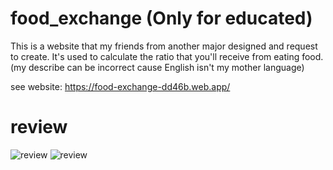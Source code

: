 # food_exchange (Only for educated)
This is a website that my friends from another major designed and request to create. It's used to calculate the ratio that you'll receive from eating food.
(my describe can be incorrect cause English isn't my mother language)

see website: https://food-exchange-dd46b.web.app/

# review
![review](https://github.com/Arzeezar/food_exchange/blob/main/review_img/food_ex.png)
![review](https://github.com/Arzeezar/food_exchange/blob/main/review_img/pre_food_ex.png)

